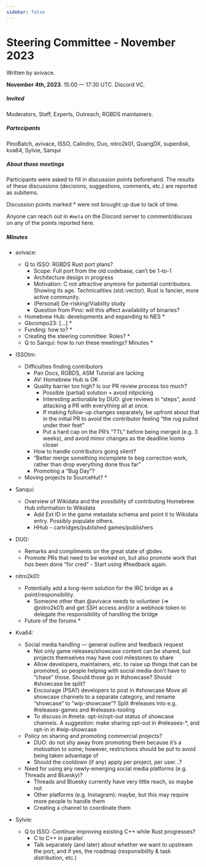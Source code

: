 ```yaml
---
sidebar: false
---
```


# Steering Committee - November 2023

Written by avivace.

**November 4th, 2023**. 15:00 — 17:30 UTC. Discord VC.

##### Invited

Moderators, Staff, Experts, Outreach, RGBDS maintainers.

##### Partecipants

PinoBatch, avivace, ISSO, Calindro, Duo, nitro2k01, QuangDX, superdisk, kva64, Sylvie, Sanqui


##### About those meetings

Participants were asked to fill in discussion points beforehand. The results of these discussions (decisions, suggestions, comments, etc.) are reported as subitems.

Discussion points marked \* were not brought up due to lack of time.

Anyone can reach out in `#meta` on the Discord server to comment/discuss on any of the points reported here.

##### Minutes

-   avivace:

    -   Q to ISSO: RGBDS Rust port plans?
        -   Scope: Full port from the old codebase, can’t be 1-to-1
        -   Architecture design in progress
        -   Motivation: C not attractive anymore for potential contributors. Showing its age. Technicalities (std::vector). Rust is fancier, more active community.
        -   (Personal) De-risking/Viability study
        -   Question from Pino: will this affect availability of binaries?
    -   Homebrew Hub: developments and expanding to NES \*
    -   Gbcompo23: \[...\] \*
    -   Funding: how to? \*
    -   Creating the steering committee: Roles? \*
    -   Q to Sanqui: how to run these meetings? Minutes \*

-   ISSOtm:

    -   Difficulties finding contributors
        -   Pan Docs, RGBDS, ASM Tutorial are lacking
        -   AV: Homebrew Hub is OK
        -   Quality barrier too high? Is our PR review process too much?
            -   Possible (partial) solution = avoid nitpicking
            -   Interesting actionable by DUO: give reviews in “steps”, avoid attacking a PR with everything all at once.
            -   If making follow-up changes separately, be upfront about that in the initial PR to avoid the contributor feeling “the rug pulled under their feet”
            -   Put a hard cap on the PR’s “TTL” before being merged (e.g. 3 weeks), and avoid minor changes as the deadline looms closer
        -   How to handle contributors going silent?
        -   “Better merge something incomplete to beg correction work, rather than drop everything done thus far”
        -   Promoting a “Bug Day”?
    -   Moving projects to SourceHut? \*

-   Sanqui:

    -   Overview of Wikidata and the possibility of contributing Homebrew Hub information to Wikidata
        -   Add Ext ID in the game metadata schema and point it to Wikidata entry. Possibly populate others.
        -   HHub - cartridges/published games/publishers

-   DUO:

    -   Remarks and compliments on the great state of gbdev.
    -   Promote PRs that need to be worked on, but also promote work that _has_ been done “for cred” - Start using #feedback again.

-   nitro2k01:

    -   Potentially add a long-term solution for the IRC bridge as a point/responsibility.
        -   Someone other than @avivace needs to volunteer (=> @nitro2k01) and get SSH access and/or a webhook token to delegate the responsibility of handling the bridge
    -   Future of the forums \*

-   Kva64:

    -   Social media handling — general outline and feedback request
        -   Not only game releases/showcase content can be shared, but projects themselves may have cool milestones to share
        -   Allow developers, maintainers, etc. to raise up things that can be promoted, so people helping with social media don’t have to “chase” those. Should those go in #showcase? Should #showcase be split?
        -   Encourage (PSA?) developers to post in #showcase
            Move all showcase channels to a separate category, and rename “showcase” to “wip-showcase”?
            Split #releases into e.g. #releases-games and #releases-tooling
        -   To discuss in #meta: opt-in/opt-out status of showcase channels. A suggestion: make sharing opt-out in #releases-\*, and opt-in in #wip-showcase
    -   Policy on sharing and promoting commercial projects?
        -   DUO: do not shy away from promoting them because it’s a motivation to some; however, restrictions should be put to avoid being taken advantage of
        -   Should the cooldown (if any) apply per project, per user...?
    -   Need for using any newly-emerging social media platforms (e.g. Threads and Bluesky)?
        -   Threads and Bluesky currently have very little reach, so maybe not
        -   Other platforms (e.g. Instagram): maybe, but this may require more people to handle them
        -   Creating a channel to coordinate them

-   Sylvie:
    -   Q to ISSO: Continue improving existing C++ while Rust progresses?
        -   C to C++ in parallel
        -   Talk separately (and later) about whether we want to upstream the port, and if yes, the roadmap (responsibility & task distribution, etc.)

